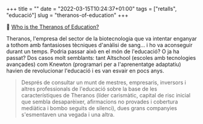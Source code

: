 +++
title = ""
date = "2022-03-15T10:24:37+01:00"
tags = ["retalls", "educació"]
slug = "theranos-of-education"
+++

📎 [Who is the Theranos of Education?](https://www.edsurge.com/news/2022-03-14-who-is-the-theranos-of-education)

Theranos, l'empresa del sector de la biotecnologia que va intentar enganyar a tothom amb fantasioses tècniques d'anàlisi de sang… i ho va aconseguir durant un temps. Podria passar això en el món de l'educació? O ja ha passat? Dos casos molt semblants: tant Altschool (escoles amb tecnologies avançades) com Knewton (programari per a l'aprenentatge adaptatiu) havien de revolucionar l'educació i es van esvair en pocs anys.

> Després de consultar un munt de mestres, empresaris, inversors i altres professionals de l'educació sobre la base de les característiques de Theranos (líder carismàtic, capital de risc inicial que sembla desaparèixer, afirmacions no provades i cobertura mediàtica i bombo seguits de silenci), dues grans companyies s'esmentaven una vegada i una altra.